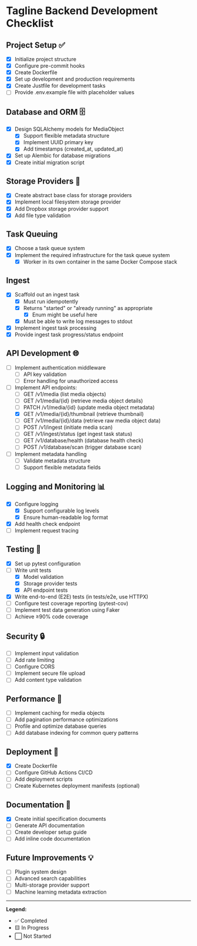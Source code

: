 # Tagline Backend Development Checklist

## Project Setup ✅
- [x] Initialize project structure
- [x] Configure pre-commit hooks
- [x] Create Dockerfile
- [x] Set up development and production requirements
- [x] Create Justfile for development tasks
- [ ] Provide .env.example file with placeholder values

## Database and ORM 🗄️
- [x] Design SQLAlchemy models for MediaObject
  - [x] Support flexible metadata structure
  - [x] Implement UUID primary key
  - [x] Add timestamps (created_at, updated_at)
- [x] Set up Alembic for database migrations
- [x] Create initial migration script

## Storage Providers 💾
- [x] Create abstract base class for storage providers
- [x] Implement local filesystem storage provider
- [x] Add Dropbox storage provider support
- [x] Add file type validation

## Task Queuing
- [x] Choose a task queue system
- [x] Implement the required infrastructure for the task queue system
  - [x] Worker in its own container in the same Docker Compose stack

## Ingest
- [x] Scaffold out an ingest task
  - [x] Must run idempotently
  - [x] Returns "started" or "already running" as appropriate
    - [x] Enum might be useful here
  - [x] Must be able to write log messages to stdout
- [x] Implement ingest task processing
- [x] Provide ingest task progress/status endpoint

## API Development 🌐
- [ ] Implement authentication middleware
  - [ ] API key validation
  - [ ] Error handling for unauthorized access
- [ ] Implement API endpoints:
  - [ ] GET /v1/media (list media objects)
  - [ ] GET /v1/media/{id} (retrieve media object details)
  - [ ] PATCH /v1/media/{id} (update media object metadata)
  - [x] GET /v1/media/{id}/thumbnail (retrieve thumbnail)
  - [ ] GET /v1/media/{id}/data (retrieve raw media object data)
  - [ ] POST /v1/ingest (initiate media scan)
  - [ ] GET /v1/ingest/status (get ingest task status)
  - [ ] GET /v1/database/health (database health check)
  - [ ] POST /v1/database/scan (trigger database scan)
- [ ] Implement metadata handling
  - [ ] Validate metadata structure
  - [ ] Support flexible metadata fields

## Logging and Monitoring 📊
- [x] Configure logging
  - [x] Support configurable log levels
  - [x] Ensure human-readable log format
- [x] Add health check endpoint
- [ ] Implement request tracing

## Testing 🧪
- [x] Set up pytest configuration
- [ ] Write unit tests
  - [x] Model validation
  - [x] Storage provider tests
  - [x] API endpoint tests
- [x] Write end-to-end (E2E) tests (in tests/e2e, use HTTPX)
- [ ] Configure test coverage reporting (pytest-cov)
- [ ] Implement test data generation using Faker
- [ ] Achieve ≥90% code coverage

## Security 🔒
- [ ] Implement input validation
- [ ] Add rate limiting
- [ ] Configure CORS
- [ ] Implement secure file upload
- [ ] Add content type validation

## Performance 🚀
- [ ] Implement caching for media objects
- [ ] Add pagination performance optimizations
- [ ] Profile and optimize database queries
- [ ] Add database indexing for common query patterns

## Deployment 🚢
- [x] Create Dockerfile
- [ ] Configure GitHub Actions CI/CD
- [ ] Add deployment scripts
- [ ] Create Kubernetes deployment manifests (optional)

## Documentation 📝
- [x] Create initial specification documents
- [ ] Generate API documentation
- [ ] Create developer setup guide
- [ ] Add inline code documentation

## Future Improvements 💡
- [ ] Plugin system design
- [ ] Advanced search capabilities
- [ ] Multi-storage provider support
- [ ] Machine learning metadata extraction

---

**Legend:**
- ✅ Completed
- 🟨 In Progress
- ⬜ Not Started
